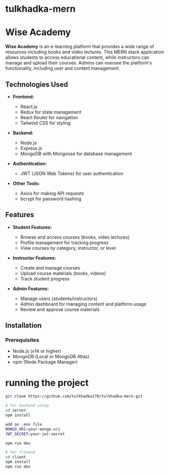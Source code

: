 # tulkhadka-mern

# Wise Academy

**Wise Academy** is an e-learning platform that provides a wide range of resources including books and video lectures. This MERN stack application allows students to access educational content, while instructors can manage and upload their courses. Admins can oversee the platform's functionality, including user and content management.


## Technologies Used
- **Frontend:**
  - React.js
  - Redux for state management
  - React Router for navigation
  - Tailwind CSS for styling

- **Backend:**
  - Node.js
  - Express.js
  - MongoDB with Mongoose for database management

- **Authentication:**
  - JWT (JSON Web Tokens) for user authentication

- **Other Tools:**
  - Axios for making API requests
  - bcrypt for password hashing

## Features
- **Student Features:**
  - Browse and access courses (books, video lectures)
  - Profile management for tracking progress
  - View courses by category, instructor, or level

- **Instructor Features:**
  - Create and manage courses
  - Upload course materials (books, videos)
  - Track student progress

- **Admin Features:**
  - Manage users (students/instructors)
  - Admin dashboard for managing content and platform usage
  - Review and approve course materials

## Installation

### Prerequisites
- Node.js (v14 or higher)
- MongoDB (Local or MongoDB Atlas)
- npm (Node Package Manager)



# running the project
   ```bash
   git clone https://github.com/tulkhadka270/tulkhadka-mern.git

# for backend setup
cd server
npm install

add on .env file
MONGO_URI=your-mongo-uri
JWT_SECRET=your-jwt-secret

npm run dev

# for fronend 
cd client
npm install
npm run dev